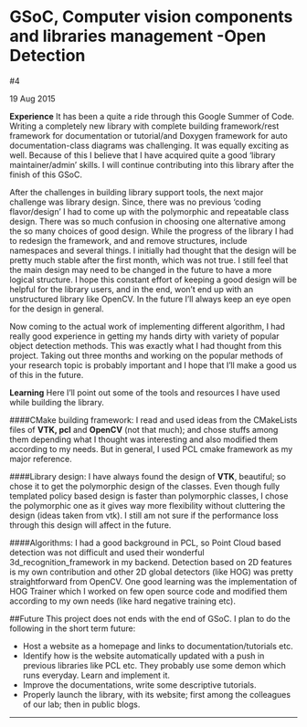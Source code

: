 # GSoC, Computer vision components and libraries management -Open Detection

#4

19 Aug 2015

**Experience** It has been a quite a ride through this Google Summer of Code. Writing a completely new library with complete building framework/rest framework for documentation or tutorial/and Doxygen framework for auto documentation-class diagrams was challenging. It was equally exciting as well. Because of this I believe that I have acquired quite a good ‘library maintainer/admin’ skills. I will continue contributing into this library after the finish of this GSoC.

After the challenges in building library support tools, the next major challenge was library design. Since, there was no previous ‘coding flavor/design’ I had to come up with the polymorphic and repeatable class design. There was so much confusion in choosing one alternative among the so many choices of good design. While the progress of the library I had to redesign the framework, and and remove structures, include namespaces and several things. I initially had thought that the design will be pretty much stable after the first month, which was not true. I still feel that the main design may need to be changed in the future to have a more logical structure. I hope this constant effort of keeping a good design will be helpful for the library users, and in the end, won’t end up with an unstructured library like OpenCV. In the future I’ll always keep an eye open for the design in general.

Now coming to the actual work of implementing different algorithm, I had really good experience in getting my hands dirty with variety of popular object detection methods. This was exactly what I had thought from this project. Taking out three months and working on the popular methods of your research topic is probably important and I hope that I’ll make a good us of this in the future.

**Learning** Here I’ll point out some of the tools and resources I have used while building the library.

####CMake building framework: I read and used ideas from the CMakeLists files of **VTK, pcl** and **OpenCV** (not that much); and chose stuffs among them depending what I thought was interesting and also modified them according to my needs. But in general, I used PCL cmake framework as my major reference.

####Library design: I have always found the design of **VTK**, beautiful; so chose it to get the polymorphic design of the classes. Even though fully templated policy based design is faster than polymorphic classes, I chose the polymorphic one as it gives way more flexibility without cluttering the design (ideas taken from vtk). I still am not sure if the performance loss through this design will affect in the future.

####Algorithms: I had a good background in PCL, so Point Cloud based detection was not difficult and used their wonderful 3d_recognition_framework in my backend. Detection based on 2D features is my own contribution and other 2D global detectors (like HOG) was pretty straightforward from OpenCV. One good learning was the implementation of HOG Trainer which I worked on few open source code and modified them according to my own needs (like hard negative training etc).

##Future This project does not ends with the end of GSoC. I plan to do the following in the short term future:

*   Host a website as a homepage and links to documentation/tutorials etc.
*   Identify how is the website automatically updated with a push in previous libraries like PCL etc. They probably use some demon which runs everyday. Learn and implement it.
*   Improve the documentations, write some descriptive tutorials.
*   Properly launch the library, with its website; first among the colleagues of our lab; then in public blogs.

* * *